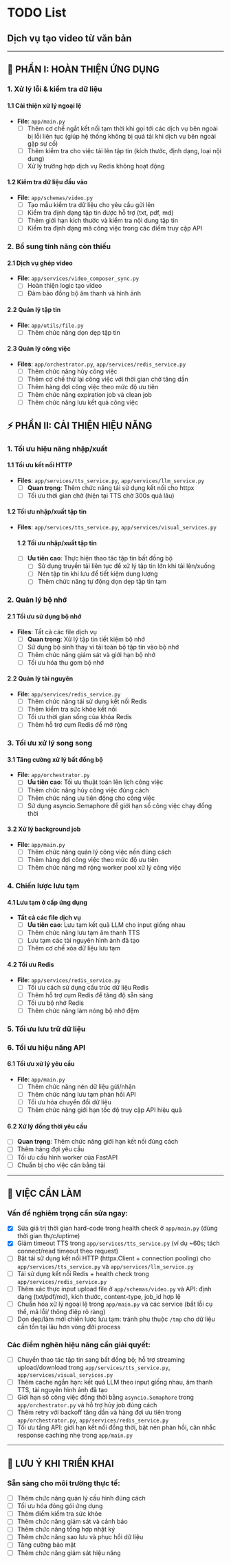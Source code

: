 # TODO List
## Dịch vụ tạo video từ văn bản
---

## 🚀 PHẦN I: HOÀN THIỆN ỨNG DỤNG

### 1. Xử lý lỗi & kiểm tra dữ liệu

#### 1.1 Cải thiện xử lý ngoại lệ
- **File**: `app/main.py`
  - [ ] Thêm cơ chế ngắt kết nối tạm thời khi gọi tới các dịch vụ bên ngoài bị lỗi liên tục (giúp hệ thống không bị quá tải khi dịch vụ bên ngoài gặp sự cố)
  - [ ] Thêm kiểm tra cho việc tải lên tập tin (kích thước, định dạng, loại nội dung)
  - [ ] Xử lý trường hợp dịch vụ Redis không hoạt động

#### 1.2 Kiểm tra dữ liệu đầu vào
- **File**: `app/schemas/video.py`
  - [ ] Tạo mẫu kiểm tra dữ liệu cho yêu cầu gửi lên
  - [ ] Kiểm tra định dạng tập tin được hỗ trợ (txt, pdf, md)
  - [ ] Thêm giới hạn kích thước và kiểm tra nội dung tập tin
  - [ ] Kiểm tra định dạng mã công việc trong các điểm truy cập API

### 2. Bổ sung tính năng còn thiếu

#### 2.1 Dịch vụ ghép video
- **File**: `app/services/video_composer_sync.py`
  - [ ] Hoàn thiện logic tạo video
  - [ ] Đảm bảo đồng bộ âm thanh và hình ảnh

#### 2.2 Quản lý tập tin
- **File**: `app/utils/file.py`
  - [ ] Thêm chức năng dọn dẹp tập tin

#### 2.3 Quản lý công việc
- **Files**: `app/orchestrator.py`, `app/services/redis_service.py`
  - [ ] Thêm chức năng hủy công việc
  - [ ] Thêm cơ chế thử lại công việc với thời gian chờ tăng dần
  - [ ] Thêm hàng đợi công việc theo mức độ ưu tiên
  - [ ] Thêm chức năng expiration job và clean job
  - [ ] Thêm chức năng lưu kết quả công việc

## ⚡ PHẦN II: CẢI THIỆN HIỆU NĂNG

### 1. Tối ưu hiệu năng nhập/xuất

#### 1.1 Tối ưu kết nối HTTP
- **Files**: `app/services/tts_service.py`, `app/services/llm_service.py`
  - [ ] **Quan trọng**: Thêm chức năng tái sử dụng kết nối cho httpx
  - [ ] Tối ưu thời gian chờ (hiện tại TTS chờ 300s quá lâu)

#### 1.2 Tối ưu nhập/xuất tập tin
- **Files**: `app/services/tts_service.py`, `app/services/visual_services.py`
  #### 1.2 Tối ưu nhập/xuất tập tin

  - [ ] **Ưu tiên cao**: Thực hiện thao tác tập tin bất đồng bộ
    - [ ] Sử dụng truyền tải liên tục để xử lý tập tin lớn khi tải lên/xuống
    - [ ] Nén tập tin khi lưu để tiết kiệm dung lượng
    - [ ] Thêm chức năng tự động dọn dẹp tập tin tạm

### 2. Quản lý bộ nhớ

#### 2.1 Tối ưu sử dụng bộ nhớ
- **Files**: Tất cả các file dịch vụ
  - [ ] **Quan trọng**: Xử lý tập tin tiết kiệm bộ nhớ
  - [ ] Sử dụng bộ sinh thay vì tải toàn bộ tập tin vào bộ nhớ
  - [ ] Thêm chức năng giám sát và giới hạn bộ nhớ
  - [ ] Tối ưu hóa thu gom bộ nhớ

#### 2.2 Quản lý tài nguyên
- **File**: `app/services/redis_service.py`
  - [ ] Thêm chức năng tái sử dụng kết nối Redis
  - [ ] Thêm kiểm tra sức khỏe kết nối
  - [ ] Tối ưu thời gian sống của khóa Redis
  - [ ] Thêm hỗ trợ cụm Redis để mở rộng

### 3. Tối ưu xử lý song song

#### 3.1 Tăng cường xử lý bất đồng bộ
- **File**: `app/orchestrator.py`
  - [ ] **Ưu tiên cao**: Tối ưu thuật toán lên lịch công việc
  - [ ] Thêm chức năng hủy công việc đúng cách
  - [ ] Thêm chức năng ưu tiên động cho công việc
  - [ ] Sử dụng asyncio.Semaphore để giới hạn số công việc chạy đồng thời

#### 3.2 Xử lý background job
- **File**: `app/main.py`
  - [ ] Thêm chức năng quản lý công việc nền đúng cách
  - [ ] Thêm hàng đợi công việc theo mức độ ưu tiên
  - [ ] Thêm chức năng mở rộng worker pool xử lý công việc
  <!-- - [ ] Thêm chức năng gửi job status về cho người dùng -->

### 4. Chiến lược lưu tạm

#### 4.1 Lưu tạm ở cấp ứng dụng
- **Tất cả các file dịch vụ**
  - [ ] **Ưu tiên cao**: Lưu tạm kết quả LLM cho input giống nhau
  - [ ] Thêm chức năng lưu tạm âm thanh TTS
  - [ ] Lưu tạm các tài nguyên hình ảnh đã tạo
  - [ ] Thêm cơ chế xóa dữ liệu lưu tạm

#### 4.2 Tối ưu Redis
- **File**: `app/services/redis_service.py`
  - [ ] Tối ưu cách sử dụng cấu trúc dữ liệu Redis
  - [ ] Thêm hỗ trợ cụm Redis để tăng độ sẵn sàng
  - [ ] Tối ưu bộ nhớ Redis
  - [ ] Thêm chức năng làm nóng bộ nhớ đệm

### 5. Tối ưu lưu trữ dữ liệu

<!-- #### 5.1 Tối ưu truy cập dữ liệu
- [ ] Thêm chức năng tái sử dụng kết nối cơ sở dữ liệu (nếu có)
- [ ] Tối ưu truy vấn và cấu trúc dữ liệu Redis
- [ ] Thêm chức năng đọc bản sao để mở rộng

#### 5.2 Tối ưu lưu trữ tài nguyên
- **Files**: `app/services/tts_service.py`, `app/services/visual_services.py`
  - [ ] **Quan trọng**: Chuyển lưu trữ từ `/tmp` sang nơi lưu trữ lâu dài
  - [ ] Thêm chức năng tích hợp CDN để phân phối tài nguyên
  - [ ] Thêm chức năng nén và tối ưu tài nguyên
  - [ ] Thêm chức năng lưu trữ tập tin phân tán -->

### 6. Tối ưu hiệu năng API

#### 6.1 Tối ưu xử lý yêu cầu
- **File**: `app/main.py`
  - [ ] Thêm chức năng nén dữ liệu gửi/nhận
  - [ ] Thêm chức năng lưu tạm phản hồi API
  - [ ] Tối ưu hóa chuyển đổi dữ liệu
  - [ ] Thêm chức năng giới hạn tốc độ truy cập API hiệu quả

#### 6.2 Xử lý đồng thời yêu cầu
- [ ] **Quan trọng**: Thêm chức năng giới hạn kết nối đúng cách
- [ ] Thêm hàng đợi yêu cầu
- [ ] Tối ưu cấu hình worker của FastAPI
- [ ] Chuẩn bị cho việc cân bằng tải

---

## 🔧 VIỆC CẦN LÀM

### Vấn đề nghiêm trọng cần sửa ngay:
- [x] Sửa giá trị thời gian hard-code trong health check ở `app/main.py` (dùng thời gian thực/uptime)
- [x] Giảm timeout TTS trong `app/services/tts_service.py` (ví dụ ~60s; tách connect/read timeout theo request)
- [ ] Bật tái sử dụng kết nối HTTP (httpx.Client + connection pooling) cho `app/services/tts_service.py` và `app/services/llm_service.py`
- [ ] Tái sử dụng kết nối Redis + health check trong `app/services/redis_service.py`
- [ ] Thêm xác thực input upload file ở `app/schemas/video.py` và API: định dạng (txt/pdf/md), kích thước, content-type, job_id hợp lệ
- [ ] Chuẩn hóa xử lý ngoại lệ trong `app/main.py` và các service (bắt lỗi cụ thể, mã lỗi/ thông điệp rõ ràng)
- [ ] Dọn dẹp/làm mới chiến lược lưu tạm: tránh phụ thuộc `/tmp` cho dữ liệu cần tồn tại lâu hơn vòng đời process

### Các điểm nghẽn hiệu năng cần giải quyết:
- [ ] Chuyển thao tác tập tin sang bất đồng bộ; hỗ trợ streaming upload/download trong `app/services/tts_service.py`, `app/services/visual_services.py`
- [ ] Thêm cache ngắn hạn: kết quả LLM theo input giống nhau, âm thanh TTS, tài nguyên hình ảnh đã tạo
- [ ] Giới hạn số công việc đồng thời bằng `asyncio.Semaphore` trong `app/orchestrator.py` và hỗ trợ hủy job đúng cách
- [ ] Thêm retry với backoff tăng dần và hàng đợi ưu tiên trong `app/orchestrator.py`, `app/services/redis_service.py`
- [ ] Tối ưu tầng API: giới hạn kết nối đồng thời, bật nén phản hồi, cân nhắc response caching nhẹ trong `app/main.py`

---

## 🚀 LƯU Ý KHI TRIỂN KHAI

### Sẵn sàng cho môi trường thực tế:
- [ ] Thêm chức năng quản lý cấu hình đúng cách
- [ ] Tối ưu hóa đóng gói ứng dụng
- [ ] Thêm điểm kiểm tra sức khỏe
- [ ] Thêm chức năng giám sát và cảnh báo
- [ ] Thêm chức năng tổng hợp nhật ký
- [ ] Thêm chức năng sao lưu và phục hồi dữ liệu
- [ ] Tăng cường bảo mật
- [ ] Thêm chức năng giám sát hiệu năng
